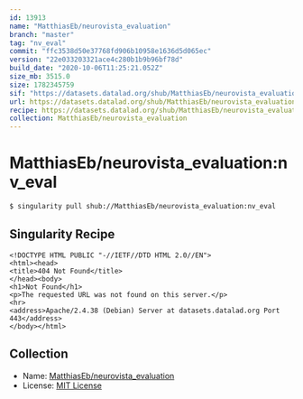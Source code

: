 ```yaml
---
id: 13913
name: "MatthiasEb/neurovista_evaluation"
branch: "master"
tag: "nv_eval"
commit: "ffc3538d50e37768fd906b10958e1636d5d065ec"
version: "22e033203321ace4c280b1b9b96bf78d"
build_date: "2020-10-06T11:25:21.052Z"
size_mb: 3515.0
size: 1782345759
sif: "https://datasets.datalad.org/shub/MatthiasEb/neurovista_evaluation/nv_eval/2020-10-06-ffc3538d-22e03320/22e033203321ace4c280b1b9b96bf78d.sif"
url: https://datasets.datalad.org/shub/MatthiasEb/neurovista_evaluation/nv_eval/2020-10-06-ffc3538d-22e03320/
recipe: https://datasets.datalad.org/shub/MatthiasEb/neurovista_evaluation/nv_eval/2020-10-06-ffc3538d-22e03320/Singularity
collection: MatthiasEb/neurovista_evaluation
---
```


# MatthiasEb/neurovista_evaluation:nv_eval

```bash
$ singularity pull shub://MatthiasEb/neurovista_evaluation:nv_eval
```

## Singularity Recipe

```singularity
<!DOCTYPE HTML PUBLIC "-//IETF//DTD HTML 2.0//EN">
<html><head>
<title>404 Not Found</title>
</head><body>
<h1>Not Found</h1>
<p>The requested URL was not found on this server.</p>
<hr>
<address>Apache/2.4.38 (Debian) Server at datasets.datalad.org Port 443</address>
</body></html>
```

## Collection

 - Name: [MatthiasEb/neurovista_evaluation](https://github.com/MatthiasEb/neurovista_evaluation)
 - License: [MIT License](https://api.github.com/licenses/mit)

